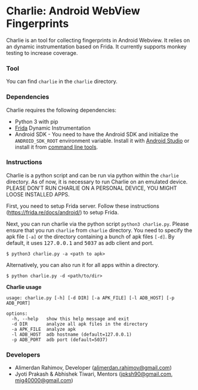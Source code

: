 <!-- Prerequisites for running the Automatic Hybrid Application Test Tool:
1.You need to download the apps. 
 We downloaded our apps from the Androzoo dataset[https://androzoo.uni.lu/].
2.Frida server must be installed on the device. 
 Please refer to the official frida website to install on your device[https://frida.re/docs/android/].
3.Change the localization of the applications folder in Automatedtesting.py.
  The $path variable contains information about the location of the applications to be tested. After testing applications, they are 
  are moved to the folder $path1. 

Once the prerequisites are met, the dynamic toolkit is ready to run. 

$ py automatedtesting.py 


It creates a user_agents.csv file that contains package names, urls, user headers, and user agent strings.

The DatasetAnalyzer.py script analyzes the resulting dataset, grouping it for unencrypted traffic, user agent strings 
by their similarity, as well as by the number of unique packets from which we obtained the data.

$ py DatasetAnalyzer.py -->

# Charlie: Android WebView Fingerprints

Charlie is an tool for collecting fingerprints in Android Webview. It relies on an dynamic instrumentation based on Frida. It currently supports monkey testing to increase coverage.

### Tool
You can find `charlie` in the `charlie` directory.
### Dependencies

Charlie requires the following dependencies:
- Python 3 with pip
- [Frida](https://frida.re) Dynamic Instrumentation
- Android SDK - You need to have the Android SDK and initialize the `ANDROID_SDK_ROOT` environment variable. Install it with [Android Studio](https://developer.android.com/studio) or install it from [command line tools](https://developer.android.com/studio/command-line).

### Instructions
Charlie is a python script and can be run via python within the `charlie` directory. As of now, it is necessary to run Charlie on an emulated device. PLEASE DON'T RUN CHARLIE ON A PERSONAL DEVICE, YOU MIGHT LOOSE INSTALLED APPS.


First, you need to setup Frida server. Follow these instructions (https://frida.re/docs/android/) to setup Frida. 

Next, you can run charlie via the python script `python3 charlie.py`. Please ensure that you run `charlie` from `charlie` directory. You need to specify the apk file `[-a]` or the directory containing a bunch of apk files `[-d]`. By default, it uses <tt>127.0.0.1</tt> and <tt>5037</tt> as adb client and port. 

```shell
$ python3 charlie.py -a <path to apk>
``` 

Alternatively, you can also run it for all apps within a directory.

```shell
$ python charlie.py -d <path/to/dir>
```

<b> Charlie usage </b>

```shell
usage: charlie.py [-h] [-d DIR] [-a APK_FILE] [-l ADB_HOST] [-p ADB_PORT]

options:
  -h, --help   show this help message and exit
  -d DIR       analyze all apk files in the directory
  -a APK_FILE  analyze apk
  -l ADB_HOST  adb hostname (default=127.0.0.1)
  -p ADB_PORT  adb port (default=5037)
 ```
 
### Developers

- Alimerdan Rahimov, Developer (alimerdan.rahimov@gmail.com)
- Jyoti Prakash & Abhishek Tiwari, Mentors (jpksh90@gmail.com, mig40000@gmail.com)



